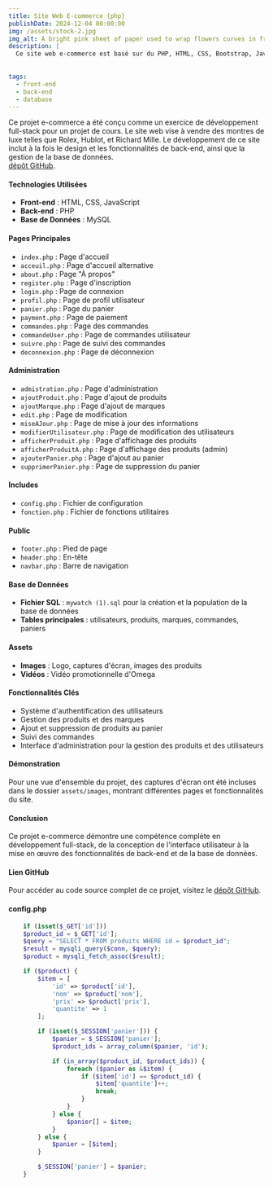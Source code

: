 ```yaml
---
title: Site Web E-commerce {php}
publishDate: 2024-12-04 00:00:00
img: /assets/stock-2.jpg
img_alt: A bright pink sheet of paper used to wrap flowers curves in front of rich blue background
description: |
  Ce site web e-commerce est basé sur du PHP, HTML, CSS, Bootstrap, JavaScript et MySQL.
  
  
tags:
  - front-end
  - back-end
  - database
---
```


Ce projet e-commerce a été conçu comme un exercice de développement full-stack pour un projet de cours. Le site web vise à vendre des montres de luxe telles que Rolex, Hublot, et Richard Mille. Le développement de ce site inclut à la fois le design et les fonctionnalités de back-end, ainsi que la gestion de la base de données.                
[dépôt GitHub](https://github.com/RedaBenzakour/PHP).


#### Technologies Utilisées

- **Front-end** : HTML, CSS, JavaScript
- **Back-end** : PHP
- **Base de Données** : MySQL


#### Pages Principales

- `index.php` : Page d'accueil
- `acceuil.php` : Page d'accueil alternative
- `about.php` : Page "À propos"
- `register.php` : Page d'inscription
- `login.php` : Page de connexion
- `profil.php` : Page de profil utilisateur
- `panier.php` : Page du panier
- `payment.php` : Page de paiement
- `commandes.php` : Page des commandes
- `commandeUser.php` : Page de commandes utilisateur
- `suivre.php` : Page de suivi des commandes
- `deconnexion.php` : Page de déconnexion

#### Administration

- `admistration.php` : Page d'administration
- `ajoutProduit.php` : Page d'ajout de produits
- `ajoutMarque.php` : Page d'ajout de marques
- `edit.php` : Page de modification
- `miseAJour.php` : Page de mise à jour des informations
- `modifierUtilisateur.php` : Page de modification des utilisateurs
- `afficherProduit.php` : Page d'affichage des produits
- `afficherProduitA.php` : Page d'affichage des produits (admin)
- `ajouterPanier.php` : Page d'ajout au panier
- `supprimerPanier.php` : Page de suppression du panier

#### Includes

- `config.php` : Fichier de configuration
- `fonction.php` : Fichier de fonctions utilitaires

#### Public

- `footer.php` : Pied de page
- `header.php` : En-tête
- `navbar.php` : Barre de navigation

#### Base de Données

- **Fichier SQL** : `mywatch (1).sql` pour la création et la population de la base de données
- **Tables principales** : utilisateurs, produits, marques, commandes, paniers

#### Assets

- **Images** : Logo, captures d'écran, images des produits
- **Vidéos** : Vidéo promotionnelle d'Omega

#### Fonctionnalités Clés

- Système d'authentification des utilisateurs
- Gestion des produits et des marques
- Ajout et suppression de produits au panier
- Suivi des commandes
- Interface d'administration pour la gestion des produits et des utilisateurs

#### Démonstration

Pour une vue d'ensemble du projet, des captures d'écran ont été incluses dans le dossier `assets/images`, montrant différentes pages et fonctionnalités du site.

#### Conclusion

Ce projet e-commerce démontre une compétence complète en développement full-stack, de la conception de l'interface utilisateur à la mise en œuvre des fonctionnalités de back-end et de la base de données.

#### Lien GitHub

Pour accéder au code source complet de ce projet, visitez le [dépôt GitHub](https://github.com/RedaBenzakour/PHP).





#### config.php
```php
    if (isset($_GET['id'])) 
    $product_id = $_GET['id'];
    $query = "SELECT * FROM produits WHERE id = $product_id";
    $result = mysqli_query($conn, $query);
    $product = mysqli_fetch_assoc($result);

    if ($product) {
        $item = [
            'id' => $product['id'],
            'nom' => $product['nom'],
            'prix' => $product['prix'],
            'quantite' => 1
        ];

        if (isset($_SESSION['panier'])) {
            $panier = $_SESSION['panier'];
            $product_ids = array_column($panier, 'id');

            if (in_array($product_id, $product_ids)) {
                foreach ($panier as &$item) {
                    if ($item['id'] == $product_id) {
                        $item['quantite']++;
                        break;
                    }
                }
            } else {
                $panier[] = $item;
            }
        } else {
            $panier = [$item];
        }

        $_SESSION['panier'] = $panier;
    }

